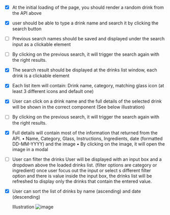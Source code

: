 


- [x] At the initial loading of the page, you should render a random drink from the API above
- [x] user should be able to type a drink name and search it by clicking the search button
- [ ] Previous search names should be saved and displayed under the search input as a clickable element
- [ ] By clicking on the previous search, it will trigger the search again with the right results. 
 
 
 
- [x] The search result should be displayed at the drinks list window, each drink is a clickable element
- [x] 	Each list item will contain: Drink name, category, matching glass icon (at least 3 different icons and default one)
- [x] 	User can click on a drink name and the full details of the selected drink will be shown in the correct component (See below illustration) 
- [ ] By clicking on the previous search, it will trigger the search again with the right results. 
- [x] Full details will contain most of the information that returned from the API.
            •	Name, Category, Glass, Instructions, Ingredients, date (formatted DD-MM-YYYY) and the image
            •	By clicking on the image, it will open the image in a modal
            
- [ ] User can filter the drinks
          User will be displayed with an input box and a dropdown above the loaded drinks list. (filter options are category or ingredient)
        once user focus out the input or select s different filter option and there is value inside the input box, the drinks list will be refreshed to   display only the drinks that contain the entered value.


- [x] User can sort the list of drinks by name (ascending) and date (descending)


	Illustration
![image](https://user-images.githubusercontent.com/25354218/173209631-ade8ffdd-0dd0-460d-b8e6-11bac3664698.png)


